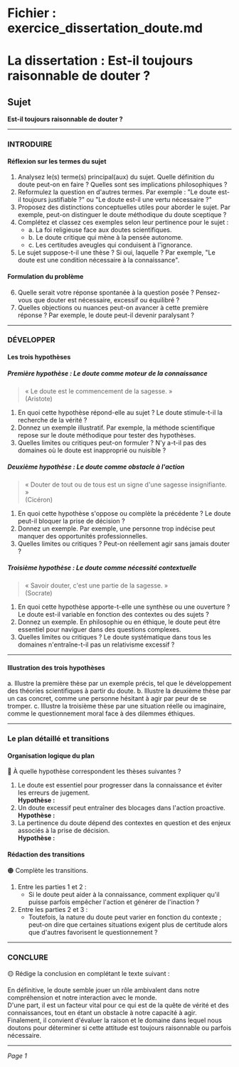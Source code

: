 # Fichier : exercice_dissertation_doute.md

# La dissertation : Est-il toujours raisonnable de douter ?

## Sujet
**Est-il toujours raisonnable de douter ?**

---

### INTRODUIRE

#### Réflexion sur les termes du sujet

1. Analysez le(s) terme(s) principal(aux) du sujet. Quelle définition du doute peut-on en faire ? Quelles sont ses implications philosophiques ?
2. Reformulez la question en d'autres termes. Par exemple : "Le doute est-il toujours justifiable ?" ou "Le doute est-il une vertu nécessaire ?"
3. Proposez des distinctions conceptuelles utiles pour aborder le sujet. Par exemple, peut-on distinguer le doute méthodique du doute sceptique ?
4. Complétez et classez ces exemples selon leur pertinence pour le sujet :
   - a. La foi religieuse face aux doutes scientifiques.
   - b. Le doute critique qui mène à la pensée autonome.
   - c. Les certitudes aveugles qui conduisent à l'ignorance.
5. Le sujet suppose-t-il une thèse ? Si oui, laquelle ? Par exemple, "Le doute est une condition nécessaire à la connaissance".

#### Formulation du problème

6. Quelle serait votre réponse spontanée à la question posée ? Pensez-vous que douter est nécessaire, excessif ou équilibré ?
7. Quelles objections ou nuances peut-on avancer à cette première réponse ? Par exemple, le doute peut-il devenir paralysant ?

---

### DÉVELOPPER

#### Les trois hypothèses

##### Première hypothèse : Le doute comme moteur de la connaissance

> « Le doute est le commencement de la sagesse. »  
> (Aristote)

1. En quoi cette hypothèse répond-elle au sujet ? Le doute stimule-t-il la recherche de la vérité ?
2. Donnez un exemple illustratif. Par exemple, la méthode scientifique repose sur le doute méthodique pour tester des hypothèses.
3. Quelles limites ou critiques peut-on formuler ? N'y a-t-il pas des domaines où le doute est inapproprié ou nuisible ?

##### Deuxième hypothèse : Le doute comme obstacle à l'action

> « Douter de tout ou de tous est un signe d'une sagesse insignifiante. »  
> (Cicéron)

1. En quoi cette hypothèse s'oppose ou complète la précédente ? Le doute peut-il bloquer la prise de décision ?
2. Donnez un exemple. Par exemple, une personne trop indécise peut manquer des opportunités professionnelles.
3. Quelles limites ou critiques ? Peut-on réellement agir sans jamais douter ?

##### Troisième hypothèse : Le doute comme nécessité contextuelle

> « Savoir douter, c'est une partie de la sagesse. »  
> (Socrate)

1. En quoi cette hypothèse apporte-t-elle une synthèse ou une ouverture ? Le doute est-il variable en fonction des contextes ou des sujets ?
2. Donnez un exemple. En philosophie ou en éthique, le doute peut être essentiel pour naviguer dans des questions complexes.
3. Quelles limites ou critiques ? Le doute systématique dans tous les domaines n'entraîne-t-il pas un relativisme excessif ?

---

#### Illustration des trois hypothèses

a. Illustre la première thèse par un exemple précis, tel que le développement des théories scientifiques à partir du doute.
b. Illustre la deuxième thèse par un cas concret, comme une personne hésitant à agir par peur de se tromper.
c. Illustre la troisième thèse par une situation réelle ou imaginaire, comme le questionnement moral face à des dilemmes éthiques.

---

### Le plan détaillé et transitions

#### Organisation logique du plan

🔴 À quelle hypothèse correspondent les thèses suivantes ?

1. Le doute est essentiel pour progresser dans la connaissance et éviter les erreurs de jugement.  
   **Hypothèse :**
2. Un doute excessif peut entraîner des blocages dans l'action proactive.  
   **Hypothèse :**
3. La pertinence du doute dépend des contextes en question et des enjeux associés à la prise de décision.  
   **Hypothèse :**

#### Rédaction des transitions

🟠 Complète les transitions.

1. Entre les parties 1 et 2 :  
   - Si le doute peut aider à la connaissance, comment expliquer qu'il puisse parfois empêcher l'action et générer de l'inaction ?
2. Entre les parties 2 et 3 :  
   - Toutefois, la nature du doute peut varier en fonction du contexte ; peut-on dire que certaines situations exigent plus de certitude alors que d'autres favorisent le questionnement ?

---

### CONCLURE

🟡 Rédige la conclusion en complétant le texte suivant :

En définitive, le doute semble jouer un rôle ambivalent dans notre compréhension et notre interaction avec le monde.  
D'une part, il est un facteur vital pour ce qui est de la quête de vérité et des connaissances, tout en étant un obstacle à notre capacité à agir.  
Finalement, il convient d'évaluer la raison et le domaine dans lequel nous doutons pour déterminer si cette attitude est toujours raisonnable ou parfois nécessaire. 

--- 

*Page 1*